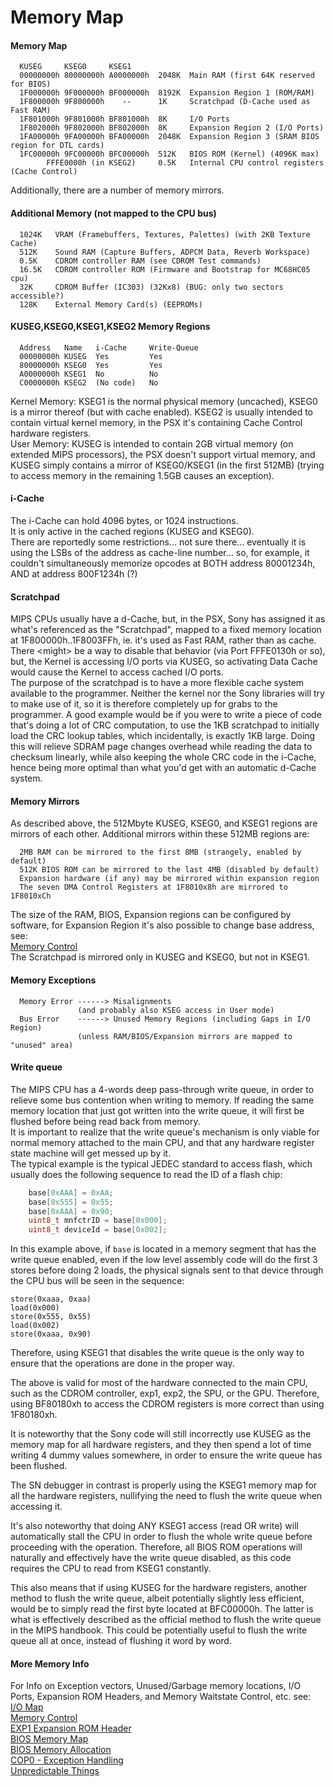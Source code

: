 #   Memory Map
#### Memory Map
```
  KUSEG     KSEG0     KSEG1
  00000000h 80000000h A0000000h  2048K  Main RAM (first 64K reserved for BIOS)
  1F000000h 9F000000h BF000000h  8192K  Expansion Region 1 (ROM/RAM)
  1F800000h 9F800000h    --      1K     Scratchpad (D-Cache used as Fast RAM)
  1F801000h 9F801000h BF801000h  8K     I/O Ports
  1F802000h 9F802000h BF802000h  8K     Expansion Region 2 (I/O Ports)
  1FA00000h 9FA00000h BFA00000h  2048K  Expansion Region 3 (SRAM BIOS region for DTL cards)
  1FC00000h 9FC00000h BFC00000h  512K   BIOS ROM (Kernel) (4096K max)
        FFFE0000h (in KSEG2)     0.5K   Internal CPU control registers (Cache Control)
```
Additionally, there are a number of memory mirrors.<br/>

#### Additional Memory (not mapped to the CPU bus)
```
  1024K   VRAM (Framebuffers, Textures, Palettes) (with 2KB Texture Cache)
  512K    Sound RAM (Capture Buffers, ADPCM Data, Reverb Workspace)
  0.5K    CDROM controller RAM (see CDROM Test commands)
  16.5K   CDROM controller ROM (Firmware and Bootstrap for MC68HC05 cpu)
  32K     CDROM Buffer (IC303) (32Kx8) (BUG: only two sectors accessible?)
  128K    External Memory Card(s) (EEPROMs)
```

#### KUSEG,KSEG0,KSEG1,KSEG2 Memory Regions
```
  Address   Name   i-Cache     Write-Queue
  00000000h KUSEG  Yes         Yes
  80000000h KSEG0  Yes         Yes
  A0000000h KSEG1  No          No
  C0000000h KSEG2  (No code)   No
```
Kernel Memory: KSEG1 is the normal physical memory (uncached), KSEG0 is a
mirror thereof (but with cache enabled). KSEG2 is usually intended to contain
virtual kernel memory, in the PSX it's containing Cache Control hardware registers.<br/>
User Memory: KUSEG is intended to contain 2GB virtual memory (on extended MIPS
processors), the PSX doesn't support virtual memory, and KUSEG simply contains
a mirror of KSEG0/KSEG1 (in the first 512MB) (trying to access memory in the
remaining 1.5GB causes an exception).<br/>

#### i-Cache
The i-Cache can hold 4096 bytes, or 1024 instructions.<br/>
It is only active in the cached regions (KUSEG and KSEG0).<br/>
There are reportedly some restrictions... not sure there... eventually it is
using the LSBs of the address as cache-line number... so, for example, it
couldn't simultaneously memorize opcodes at BOTH address 80001234h, AND at
address 800F1234h (?)<br/>

#### Scratchpad
MIPS CPUs usually have a d-Cache, but, in the PSX, Sony has assigned it as
what's referenced as the "Scratchpad",  mapped to a fixed memory location at
1F800000h..1F8003FFh, ie. it's used as Fast RAM, rather than as cache.<br/>
There \<might\> be a way to disable that behavior (via Port FFFE0130h or
so), but, the Kernel is accessing I/O ports via KUSEG, so activating Data Cache
would cause the Kernel to access cached I/O ports.<br/>
The purpose of the scratchpad is to have a more flexible cache system available
to the programmer. Neither the kernel nor the Sony libraries will try to make use
of it, so it is therefore completely up for grabs to the programmer. A good example
would be if you were to write a piece of code that's doing a lot of CRC computation,
to use the 1KB scratchpad to initially load the CRC lookup tables, which incidentally,
is exactly 1KB large. Doing this will relieve SDRAM page changes overhead while reading
the data to checksum linearly, while also keeping the whole CRC code in the i-Cache,
hence being more optimal than what you'd get with an automatic d-Cache system.

#### Memory Mirrors
As described above, the 512Mbyte KUSEG, KSEG0, and KSEG1 regions are mirrors of
each other. Additional mirrors within these 512MB regions are:<br/>
```
  2MB RAM can be mirrored to the first 8MB (strangely, enabled by default)
  512K BIOS ROM can be mirrored to the last 4MB (disabled by default)
  Expansion hardware (if any) may be mirrored within expansion region
  The seven DMA Control Registers at 1F8010x8h are mirrored to 1F8010xCh
```
The size of the RAM, BIOS, Expansion regions can be configured by software, for
Expansion Region it's also possible to change base address, see:<br/>
[Memory Control](memorycontrol.md)<br/>
The Scratchpad is mirrored only in KUSEG and KSEG0, but not in KSEG1.<br/>

#### Memory Exceptions
```
  Memory Error ------> Misalignments
               (and probably also KSEG access in User mode)
  Bus Error    ------> Unused Memory Regions (including Gaps in I/O Region)
               (unless RAM/BIOS/Expansion mirrors are mapped to "unused" area)
```

#### Write queue
The MIPS CPU has a 4-words deep pass-through write queue, in order to relieve
some bus contention when writing to memory. If reading the same memory location
that just got written into the write queue, it will first be flushed before
being read back from memory.<br/>
It is important to realize that the write queue's mechanism is only viable for
normal memory attached to the main CPU, and that any hardware register state machine
will get messed up by it.<br/>
The typical example is the typical JEDEC standard to access flash, which usually does
the following sequence to read the ID of a flash chip:
```C
    base[0xAAA] = 0xAA;
    base[0x555] = 0x55;
    base[0xAAA] = 0x90;
    uint8_t mnfctrID = base[0x000];
    uint8_t deviceId = base[0x002];
```

In this example above, if `base` is located in a memory segment that has the write queue
enabled, even if the low level assembly code will do the first 3 stores before doing 2 loads,
the physical signals sent to that device through the CPU bus will be seen in the sequence:
```
store(0xaaa, 0xaa)
load(0x000)
store(0x555, 0x55)
load(0x002)
store(0xaaa, 0x90)
```

Therefore, using KSEG1 that disables the write queue is the only way to ensure that the
operations are done in the proper way.

The above is valid for most of the hardware connected to the main CPU, such as the CDROM
controller, exp1, exp2, the SPU, or the GPU. Therefore, using BF80180xh to access the
CDROM registers is more correct than using 1F80180xh.

It is noteworthy that the Sony code will still incorrectly use KUSEG as the memory map
for all hardware registers, and they then spend a lot of time writing 4 dummy values
somewhere, in order to ensure the write queue has been flushed.

The SN debugger in contrast is properly using the KSEG1 memory map for all the hardware
registers, nullifying the need to flush the write queue when accessing it.

It's also noteworthy that doing ANY KSEG1 access (read OR write) will automatically stall
the CPU in order to flush the whole write queue before proceeding with the operation.
Therefore, all BIOS ROM operations will naturally and effectively have the write queue
disabled, as this code requires the CPU to read from KSEG1 constantly.

This also means that if using KUSEG for the hardware registers, another method to flush
the write queue, albeit potentially slightly less efficient, would be to simply read
the first byte located at BFC00000h. The latter is what is effectively described as the
official method to flush the write queue in the MIPS handbook. This could be potentially
useful to flush the write queue all at once, instead of flushing it word by word.

#### More Memory Info
For Info on Exception vectors, Unused/Garbage memory locations, I/O Ports,
Expansion ROM Headers, and Memory Waitstate Control, etc. see:<br/>
[I/O Map](iomap.md)<br/>
[Memory Control](memorycontrol.md)<br/>
[EXP1 Expansion ROM Header](expansionportpio.md#exp1-expansion-rom-header)<br/>
[BIOS Memory Map](kernelbios.md#bios-memory-map)<br/>
[BIOS Memory Allocation](kernelbios.md#bios-memory-allocation)<br/>
[COP0 - Exception Handling](cpuspecifications.md#cop0---exception-handling)<br/>
[Unpredictable Things](unpredictablethings.md)<br/>



